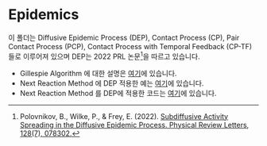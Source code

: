 # Epidemics
이 폴더는 Diffusive Epidemic Process (DEP), Contact Process (CP), Pair Contact Process (PCP), Contact Process with Temporal Feedback (CP-TF) 들로 이루어져 있으며 DEP는 2022 PRL 논문[^1]을 따르고 있습니다.

- Gillespie Algorithm 에 대한 설명은 [여기](./Gillespie.md)에 있습니다. 
- Next Reaction Method 에 DEP 적용한 예는 [여기]()에 있습니다.
- Next Reaction Method 를 DEP에 적용한 코드는 [여기](./DEP/1d/)에 있습니다.

[^1]: Polovnikov, B., Wilke, P., & Frey, E. (2022). [Subdiffusive Activity Spreading in the Diffusive Epidemic Process. Physical Review Letters, 128(7), 078302.](https://journals.aps.org/prl/pdf/10.1103/PhysRevLett.128.078302)

